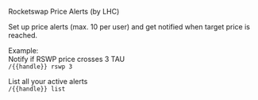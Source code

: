 Rocketswap Price Alerts (by LHC)

Set up price alerts (max. 10 per user) and get notified when target price is reached.

Example:  
Notify if RSWP price crosses 3 TAU  
`/{{handle}} rswp 3`

List all your active alerts  
`/{{handle}} list`